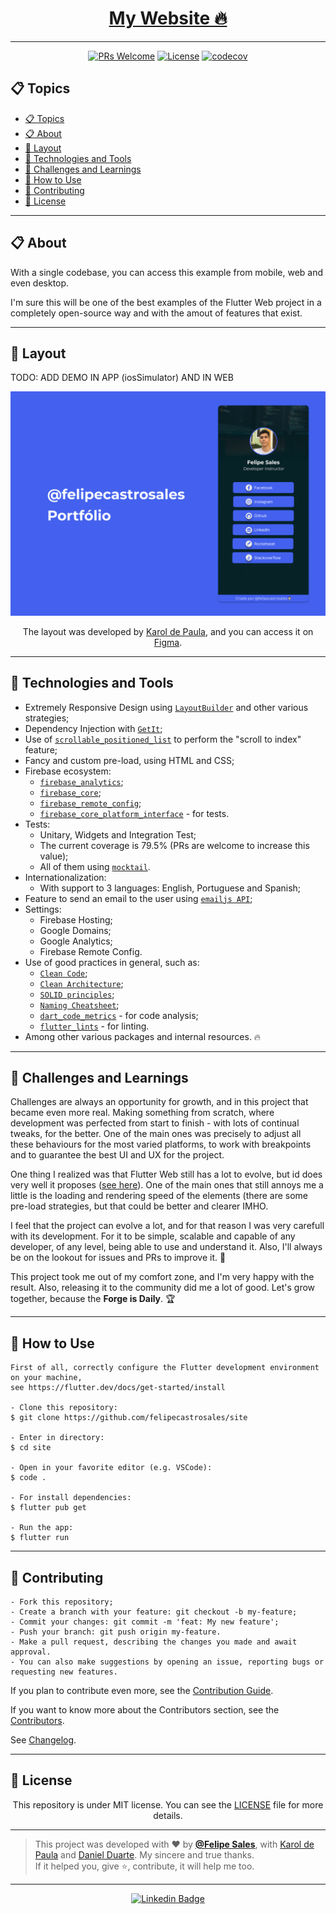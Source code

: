 <h1 align="center"><a href="https://felipecastrosales.com">My Website 🔥</a></h1>

---


<div align="center">

[![PRs Welcome](https://img.shields.io/badge/PRs-welcome-brightgreen.svg?style=flat-square)](.github/docs/CONTRIBUTING.md)
[![License](https://img.shields.io/badge/license-MIT-brightgreen.svg?style=flat-square)](LICENSE)
[![codecov](https://codecov.io/gh/felipecastrosales/site/branch/feature/new_version/graph/badge.svg?token=3T6SS801FW)](https://codecov.io/gh/felipecastrosales/site)


</div>

## 📋 Topics

- [📋 Topics](#-topics)
- [📋 About](#-about)
- [🎨 Layout](#-layout)
- [🚀 Technologies and Tools](#-technologies-and-tools)
- [🤯 Challenges and Learnings](#-challenges-and-learnings)
- [🤔 How to Use](#-how-to-use)
- [🤝 Contributing](#-contributing)
- [📝 License](#-license)

---

## 📋 About

With a single codebase, you can access this example from mobile, web and even desktop. 

I'm sure this will be one of the best examples of the Flutter Web project in a completely open-source way and with the amout of features that exist.

---

## 🎨 Layout

TODO: ADD DEMO IN APP (iosSimulator) AND IN WEB

   <p align="center">
      <img alt="Website Demo" title="Website Demo" src=".github/capa.png" />
   </p>

   <p align="center">
      The layout was developed by <a href="https://www.instagram.com/karoldepaulasm/">Karol de Paula</a>, and you can access it on <a href="https://www.figma.com/file/Dgq4C5dLgtWK2sb0KebmEZ/%40felipecastrosales---Portfolio?t=IYDbBm4pBIuuB7f7-1">Figma</a>.
   </p>

---

## 🚀 Technologies and Tools
- Extremely Responsive Design using [`LayoutBuilder`](https://api.flutter.dev/flutter/widgets/LayoutBuilder-class.html) and other various strategies;
- Dependency Injection with [`GetIt`](https://pub.dev/packages/get_it);
- Use of [`scrollable_positioned_list`](https://pub.dev/packages/scrollable_positioned_list) to perform the "scroll to index" feature;
- Fancy and custom pre-load, using HTML and CSS;
- Firebase ecosystem:
  - [`firebase_analytics`](https://pub.dev/packages/firebase_analytics);
  - [`firebase_core`](https://pub.dev/packages/firebase_core);
  - [`firebase_remote_config`](https://pub.dev/packages/firebase_remote_config);
  - [`firebase_core_platform_interface`](https://pub.dev/packages/firebase_core_platform_interface) - for tests.
- Tests: 
  - Unitary, Widgets and Integration Test;
  - The current coverage is 79.5% (PRs are welcome to increase this value);
  - All of them using [`mocktail`](https://pub.dev/packages/mocktail).
- Internationalization: 
  - With support to 3 languages: English, Portuguese and Spanish;
- Feature to send an email to the user using [`emailjs API`](https://www.emailjs.com/);
- Settings:
  - Firebase Hosting;
  - Google Domains;
  - Google Analytics;
  - Firebase Remote Config.
- Use of good practices in general, such as: 
  - [`Clean Code`](https://www.google.com/search?q=Clean+Code+book&rlz=1C5CHFA_enBR1041BR1041&sxsrf=AJOqlzWiUKnodTrErtwjEw0mr60aKlAQ9A%3A1679360561304&ei=MQIZZICZEpDM1sQPqrSdsAI&ved=0ahUKEwjA9dLN6ev9AhUQppUCHSpaByYQ4dUDCA8&uact=5&oq=Clean+Code+book&gs_lcp=Cgxnd3Mtd2l6LXNlcnAQAzIFCC4QgAQyBQgAEIAEMgYIABAHEB4yBggAEAcQHjIGCAAQBxAeMgYIABAHEB4yBggAEAcQHjIICAAQBxAeEAoyBggAEAcQHjIGCAAQBxAeOgoIABBHENYEELADOgcIABCwAxBDOg0IABDkAhDWBBCwAxgBOgwILhDIAxCwAxBDGAJKBAhBGABQnQZYnQZg7wdoAXABeACAAaMBiAGjAZIBAzAuMZgBAKABAqABAcgBEcABAdoBBggBEAEYCdoBBggCEAEYCA&sclient=gws-wiz-serp);
  - [`Clean Architecture`](https://www.google.com/search?q=Clean+Architecture+book&rlz=1C5CHFA_enBR1041BR1041&sxsrf=AJOqlzWTbx1VkaRMx9Y0pkUmhUFVrdPbew%3A1679360551842&ei=JwIZZKnyMuLf1sQP0-y2MA&ved=0ahUKEwjpoZHJ6ev9AhXir5UCHVO2DQYQ4dUDCA8&uact=5&oq=Clean+Architecture+book&gs_lcp=Cgxnd3Mtd2l6LXNlcnAQAzIFCC4QgAQyCAgAEIAEEMsBMggIABCABBDLATIICAAQgAQQywEyCAgAEIAEEMsBMggIABCABBDLATIGCAAQFhAeMgYIABAWEB4yBggAEBYQHjIGCAAQFhAeOgoIABBHENYEELADOgcIABCwAxBDOgUIABCABEoECEEYAFC5BVi2CmC4DGgCcAF4AIABnwGIAeAEkgEDMC40mAEAoAEByAEJwAEB&sclient=gws-wiz-serp);
  - [`SOLID principles`](https://www.google.com/search?q=SOLID+principles&rlz=1C5CHFA_enBR1041BR1041&oq=SOLID+principles&aqs=chrome..69i57j69i60j69i61.152j0j4&sourceid=chrome&ie=UTF-8);
  - [`Naming Cheatsheet`](https://github.com/kettanaito/naming-cheatsheet);
  - [`dart_code_metrics`](https://pub.dev/packages/dart_code_metrics) - for code analysis;
  - [`flutter_lints`](https://pub.dev/packages/flutter_lints) - for linting.
- Among other various packages and internal resources. 🔥

---

## 🤯 Challenges and Learnings

Challenges are always an opportunity for growth, and in this project that became even more real. Making something from scratch, where development was perfected from start to finish - with lots of continual tweaks, for the better. One of the main ones was precisely to adjust all these behaviours for the most varied platforms, to work with breakpoints and to guarantee the best UI and UX for the project.

One thing I realized was that Flutter Web still has a lot to evolve, but id does very well it proposes ([see here](https://docs.flutter.dev/development/platform-integration/web/faq#what-scenarios-are-ideal-for-flutter-on-the-web)). One of the main ones that still annoys me a little is the loading and rendering speed of the elements (there are some pre-load strategies, but that could be better and clearer IMHO.

I feel that the project can evolve a lot, and for that reason I was very carefull with its development. For it to be simple, scalable and capable of any developer, of any level, being able to use and understand it. Also, I'll always be on the lookout for issues and PRs to improve it. 🚀

This project took me out of my comfort zone, and I'm very happy with the result. Also, releasing it to the community did me a lot of good. Let's grow together, because the **Forge is Daily**. 🏆

---

## 🤔 How to Use

```
First of all, correctly configure the Flutter development environment on your machine, 
see https://flutter.dev/docs/get-started/install

- Clone this repository:
$ git clone https://github.com/felipecastrosales/site

- Enter in directory:
$ cd site

- Open in your favorite editor (e.g. VSCode):
$ code .

- For install dependencies:
$ flutter pub get

- Run the app:
$ flutter run
```

---

## 🤝 Contributing

```
- Fork this repository;
- Create a branch with your feature: git checkout -b my-feature;
- Commit your changes: git commit -m 'feat: My new feature';
- Push your branch: git push origin my-feature.
- Make a pull request, describing the changes you made and await approval.
- You can also make suggestions by opening an issue, reporting bugs or requesting new features.
```

If you plan to contribute even more, see the [Contribution Guide](.github/docs/CONTRIBUTING.md).

If you want to know more about the Contributors section, see the [Contributors](.github/docs/CONTRIBUTORS.md).

See [Changelog](.github/docs/CHANGELOG.md).

---

## 📝 License

<p align="center">
   This repository is under MIT license. You can see the <a href="https://github.com/felipecastrosales/site/blob/master/LICENSE">LICENSE</a> file for more details.
</p>

---

>This project was developed with ❤️ by **[@Felipe Sales](https://www.linkedin.com/in/felipecastrosales/)**, with [Karol de Paula](https://www.instagram.com/karoldepaulasm/) and [Daniel Duarte](https://www.linkedin.com/in/daniel2d/). My sincere and true thanks.<br>
If it helped you, give ⭐, contribute, it will help me too.

---

<div align="center">

[![Linkedin Badge](https://img.shields.io/badge/-Felipe%20Sales-292929?style=flat-square&logo=Linkedin&logoColor=white&link=https://www.linkedin.com/in/felipecastrosales/)](https://www.linkedin.com/in/felipecastrosales/)

</div>
